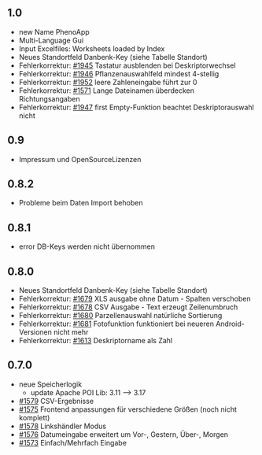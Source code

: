 1.0
---
* new Name PhenoApp
* Multi-Language Gui
* Input Excelfiles: Worksheets loaded by Index
* Neues Standortfeld Danbenk-Key (siehe Tabelle Standort)
* Fehlerkorrektur: [#1945](https://promadmz.julius-kuehn.de/issues/1945) Tastatur ausblenden bei Deskriptorwechsel
* Fehlerkorrektur: [#1946](https://promadmz.julius-kuehn.de/issues/1946) Pflanzenauswahlfeld mindest 4-stellig
* Fehlerkorrektur: [#1952](https://promadmz.julius-kuehn.de/issues/1952) leere Zahleneingabe führt zur 0
* Fehlerkorrektur: [#1571](https://promadmz.julius-kuehn.de/issues/1571) Lange Dateinamen überdecken Richtungsangaben
* Fehlerkorrektur: [#1947](https://promadmz.julius-kuehn.de/issues/1947) first Empty-Funktion beachtet Deskriptorauswahl nicht

0.9
---
* Impressum und OpenSourceLizenzen

0.8.2
-----
* Probleme beim Daten Import behoben

0.8.1
-----
* error DB-Keys werden nicht übernommen

0.8.0
-----
* Neues Standortfeld Danbenk-Key (siehe Tabelle Standort)
* Fehlerkorrektur: [#1679](https://promadmz.julius-kuehn.de/issues/1679) XLS ausgabe ohne Datum - Spalten verschoben
* Fehlerkorrektur: [#1678](https://promadmz.julius-kuehn.de/issues/1678) CSV Ausgabe - Text erzeugt Zeilenumbruch
* Fehlerkorrektur: [#1680](https://promadmz.julius-kuehn.de/issues/1680) Parzellenauswahl natürliche Sortierung
* Fehlerkorrektur: [#1681](https://promadmz.julius-kuehn.de/issues/1681) Fotofunktion funktioniert bei neueren Android-Versionen nicht mehr
* Fehlerkorrektur: [#1613](https://promadmz.julius-kuehn.de/issues/1613) Deskriptorname als Zahl

0.7.0
-----
* neue Speicherlogik
    * update Apache POI Lib:  3.11 --> 3.17
* [#1579](https://promadmz.julius-kuehn.de/issues/1579) CSV-Ergebnisse
* [#1575](https://promadmz.julius-kuehn.de/issues/1575) Frontend anpassungen für verschiedene Größen (noch nicht komplett)
* [#1578](https://promadmz.julius-kuehn.de/issues/1578) Linkshändler Modus
* [#1576](https://promadmz.julius-kuehn.de/issues/1576) Datumeingabe erweitert um Vor-, Gestern, Über-, Morgen 
* [#1573](https://promadmz.julius-kuehn.de/issues/1573) Einfach/Mehrfach Eingabe